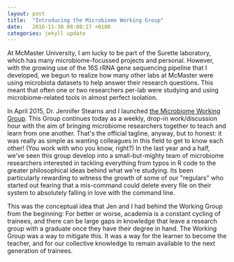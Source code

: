 ```yaml
---
layout: post
title:  "Introducing the Microbiome Working Group"
date:   2016-11-30 08:08:27 +0100
categories: jekyll update
---
```


At McMaster University, I am lucky to be part of the Surette laboratory, which has many microbiome-focussed projects and personal. However, with the growing use of the 16S rRNA gene sequencing pipeline that I developed, we begun to realize how many other labs at McMaster were using microbiota datasets to help answer their research questions. This meant that often one or two researchers per-lab were studying and using microbiome-related tools in almost perfect isolation.
 
In April 2015, Dr. Jennifer Stearns and I launched [the Microbiome Working Group][working]. This Group continues today as a weekly, drop-in work/discussion hour with the aim of bringing microbiome researchers together to teach and learn from one another. That's the official tagline, anyway, but to honest: it was really as simple as wanting colleagues in this field to get to know each other! (You work with who you know, right?) In the last year and a half, we've seen this group develop into a small-but-mighty team of microbiome researchers interested in tackling everything from typos in R code to the greater philosophical ideas behind what we're studying. Its been particularly rewarding to witness the growth of some of our "regulars" who started out fearing that a mis-command could delete every file on their system to absolutely falling in love with the command line.
 
This was the conceptual idea that Jen and I had behind the Working Group from the beginning: For better or worse, academia is a constant cycling of trainees, and there can be large gaps in knowledge that leave a research group with a graduate once they have their degree in hand. The Working Group was a way to mitigate this. It was a way for the learner to become the teacher, and for our collective knowledge to remain available to the next generation of trainees.

[working]: http://hmjournalclub.wordpress.com/microbiome-working-group/
